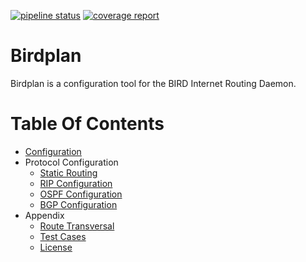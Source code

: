 [![pipeline status](https://oscdev.io/software/birdplan/badges/master/pipeline.svg)](https://oscdev.io/software/birdplan/commits/master)
[![coverage report](https://oscdev.io/software/birdplan/badges/master/coverage.svg)](https://oscdev.io/software/birdplan/commits/master)

# Birdplan

Birdplan is a configuration tool for the BIRD Internet Routing Daemon.

# Table Of Contents

* [Configuration](docs/configuration.md)
* Protocol Configuration
    * [Static Routing](docs/static-routing.md)
    * [RIP Configuration](docs/protocol-rip.md)
    * [OSPF Configuration](docs/protocol-ospf.md)
    * [BGP Configuration](docs/protocol-bgp.md)
* Appendix
    * [Route Transversal](docs/route-transversal.md)
    * [Test Cases](tests/README.md)
    * [License](LICENSE)